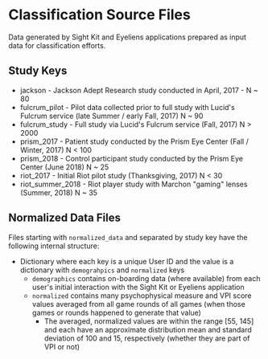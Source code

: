 # Classification Source Files
Data generated by Sight Kit and Eyeliens applications prepared as input data for classification efforts.

## Study Keys
* jackson - Jackson Adept Research study conducted in April, 2017 - N ~ 80
* fulcrum_pilot - Pilot data collected prior to full study with Lucid's Fulcrum service (late Summer / early Fall, 2017) N ~ 90
* fulcrum_study - Full study via Lucid's Fulcrum service (Fall, 2017) N > 2000
* prism_2017 - Patient study conducted by the Prism Eye Center (Fall / Winter, 2017) N < 100
* prism_2018 - Control participant study conducted by the Prism Eye Center (June 2018) N ~ 25
* riot_2017 - Initial Riot pilot study (Thanksgiving, 2017) N < 30
* riot_summer_2018 - Riot player study with Marchon "gaming" lenses (Summer, 2018) N ~ 35

## Normalized Data Files
Files starting with `normalized_data` and separated by study key have the following internal structure:

* Dictionary where each key is a unique User ID and the value is a dictionary with `demograhpics` and `normalized` keys
    * `demographics` contains on-boarding data (where available) from each user's initial interaction with the Sight Kit or Eyeliens application
    * `normalized` contains many psychophysical measure and VPI score values averaged from all game rounds of all games (when those games or rounds happened to generate that value)
        * The averaged, normalized values are within the range [55, 145] and each have an approximate distribution mean and standard deviation of 100 and 15, respectively (whether they are part of VPI or not)